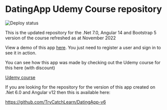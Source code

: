 # DatingApp Udemy Course repository

![Deploy status](https://github.com/trycatchlearn/DatingApp/actions/workflows/docker-push.yml/badge.svg)

This is the updated repository for the .Net 7.0, Angular 14 and Bootstrap 5 version of the course refreshed as at November 2022

View a demo of this app [here](https://da-course.fly.dev).   You just need to register a user and sign in to see it in action.  

You can see how this app was made by checking out the Udemy course for this here (with discount)

[Udemy course](https://www.udemy.com/course/build-an-app-with-aspnet-core-and-angular-from-scratch/?couponCode=DAGITHUB7)

If you are looking for the repository for the version of this app created on .Net 6.0 and Angular v12 then this is available here:

https://github.com/TryCatchLearn/DatingApp-v6